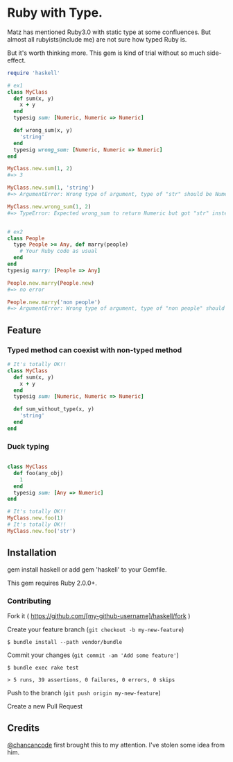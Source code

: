 # Ruby with Type.

Matz has mentioned Ruby3.0 with static type at some confluences. But almost all rubyists(include me) are not sure how typed Ruby is.

But it's worth thinking more. This gem is kind of trial without so much side-effect.

```rb
require 'haskell'

# ex1
class MyClass
  def sum(x, y)
    x + y
  end
  typesig sum: [Numeric, Numeric => Numeric]

  def wrong_sum(x, y)
    'string'
  end
  typesig wrong_sum: [Numeric, Numeric => Numeric]
end

MyClass.new.sum(1, 2)
#=> 3

MyClass.new.sum(1, 'string')
#=> ArgumentError: Wrong type of argument, type of "str" should be Numeric

MyClass.new.wrong_sum(1, 2)
#=> TypeError: Expected wrong_sum to return Numeric but got "str" instead


# ex2
class People
  type People >= Any, def marry(people)
    # Your Ruby code as usual
  end
end
typesig marry: [People => Any]

People.new.marry(People.new)
#=> no error

People.new.marry('non people')
#=> ArgumentError: Wrong type of argument, type of "non people" should be People
```

## Feature
### Typed method can coexist with non-typed method

```ruby
# It's totally OK!!
class MyClass
  def sum(x, y)
    x + y
  end
  typesig sum: [Numeric, Numeric => Numeric]

  def sum_without_type(x, y)
    'string'
  end
end
```

### Duck typing

```ruby

class MyClass
  def foo(any_obj)
    1
  end
  typesig sum: [Any => Numeric]
end

# It's totally OK!!
MyClass.new.foo(1)
# It's totally OK!!
MyClass.new.foo('str')
```

## Installation

gem install haskell or add gem 'haskell' to your Gemfile.

This gem requires Ruby 2.0.0+.

### Contributing

Fork it ( https://github.com/[my-github-username]/haskell/fork )

Create your feature branch (`git checkout -b my-new-feature`)

    $ bundle install --path vendor/bundle

Commit your changes (`git commit -am 'Add some feature'`)

    $ bundle exec rake test

    > 5 runs, 39 assertions, 0 failures, 0 errors, 0 skips

Push to the branch (`git push origin my-new-feature`)

Create a new Pull Request

## Credits
[@chancancode](https://github.com/chancancode) first brought this to my attention. I've stolen some idea from him.
